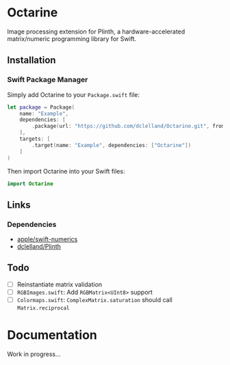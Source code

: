 # Octarine

Image processing extension for Plinth, a hardware-accelerated matrix/numeric programming library for Swift.

## Installation

### Swift Package Manager

Simply add Octarine to your `Package.swift` file:

```swift
let package = Package(
    name: "Example",
    dependencies: [
        .package(url: "https://github.com/dclelland/Octarine.git", from: "0.1.0"),
    ],
    targets: [
        .target(name: "Example", dependencies: ["Octarine"])
    ]
)
```

Then import Octarine into your Swift files:

```swift
import Octarine
```

## Links

### Dependencies

- [apple/swift-numerics](https://github.com/apple/swift-numerics)
- [dclelland/Plinth](https://github.com/dclelland/Plinth)

## Todo

- [ ] Reinstantiate matrix validation
- [ ] `RGBImages.swift`: Add `RGBMatrix<UInt8>` support
- [ ] `Colormaps.swift`: `ComplexMatrix.saturation` should call `Matrix.reciprocal`

# Documentation

Work in progress...

<!--
### [Images](Sources/Plinth/Extensions/Image%20Processing/Images.swift)

Conversion to and from `vImage.PixelBuffer`, `CGImage`, `CIImage`, `NSImage`, and `UIImage`.

### [ComplexImages](Sources/Plinth/Extensions/Image%20Processing/ComplexImages.swift)

Conversion to and from `vImage.PixelBuffer`, `CGImage`, `CIImage`, `NSImage`, and `UIImage`, using an opinionated colormap to represent complex values.
-->
